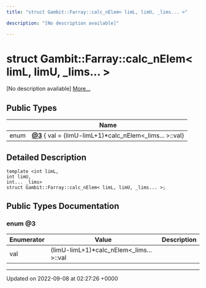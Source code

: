 ```yaml
---
title: "struct Gambit::Farray::calc_nElem< limL, limU, _lims... >"

description: "[No description available]"

---
```


# struct Gambit::Farray::calc_nElem< limL, limU, _lims... >



[No description available] [More...](#detailed-description)

## Public Types

|                | Name           |
| -------------- | -------------- |
| enum| **[@3](/documentation/code/classes/structgambit_1_1farray_1_1calc__nelem_3_01liml_00_01limu_00_01__lims_8_8_8_01_4/#enum-3)** { val = (limU-limL+1)*calc_nElem<_lims... >::val} |

## Detailed Description

```
template <int limL,
int limU,
int... _lims>
struct Gambit::Farray::calc_nElem< limL, limU, _lims... >;
```

## Public Types Documentation

### enum @3

| Enumerator | Value | Description |
| ---------- | ----- | ----------- |
| val | (limU-limL+1)*calc_nElem<_lims... >::val|   |




-------------------------------

Updated on 2022-09-08 at 02:27:26 +0000